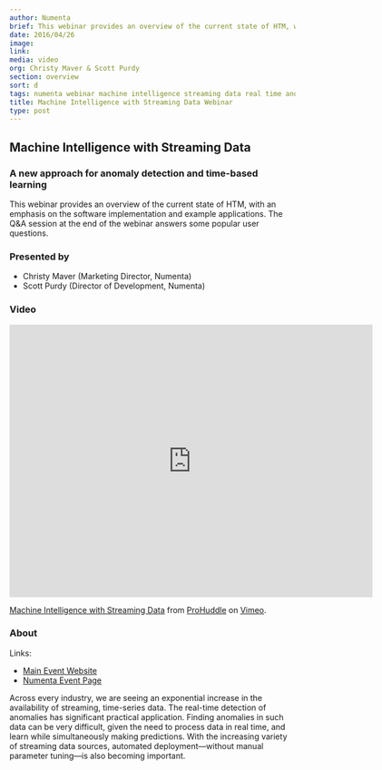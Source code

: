 ```yaml
---
author: Numenta
brief: This webinar provides an overview of the current state of HTM, with an emphasis on the software implementation and example applications. The Q&A session at the end of the webinar answers some popular user questions.
date: 2016/04/26
image:
link:
media: video
org: Christy Maver & Scott Purdy
section: overview
sort: d
tags: numenta webinar machine intelligence streaming data real time anomaly detection
title: Machine Intelligence with Streaming Data Webinar
type: post
---
```


## Machine Intelligence with Streaming Data

### A new approach for anomaly detection and time-based learning

This webinar provides an overview of the current state of HTM, with an emphasis
on the software implementation and example applications. The Q&A session at the
end of the webinar answers some popular user questions.

### Presented by

* Christy Maver (Marketing Director, Numenta)
* Scott Purdy (Director of Development, Numenta)

### Video

<iframe src="https://player.vimeo.com/video/164320064?title=0&byline=0&portrait=0" width="640" height="481" frameborder="0" webkitallowfullscreen mozallowfullscreen allowfullscreen></iframe> <p><a href="https://vimeo.com/164320064">Machine Intelligence with Streaming Data</a> from <a href="https://vimeo.com/formspider">ProHuddle</a> on <a href="https://vimeo.com">Vimeo</a>.</p>

### About

Links:
* [Main Event Website](http://www.prohuddle.com/webinars/ChristyAndScott/Machine_Intelligence_with_Streaming_Data_A_New_Approach.php)
* [Numenta Event Page](/events/2016/04/26/numenta-webinar/)

Across every industry, we are seeing an exponential increase in the availability
of streaming, time-series data. The real-time detection of anomalies has
significant practical application. Finding anomalies in such data can be very
difficult, given the need to process data in real time, and learn while
simultaneously making predictions. With the increasing variety of streaming data
sources, automated deployment—without manual parameter tuning—is also becoming
important.
